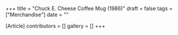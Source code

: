 +++
title = "Chuck E. Cheese Coffee Mug (1986)"
draft = false
tags = ["Merchandise"]
date = ""

[Article]
contributors = []
gallery = []
+++